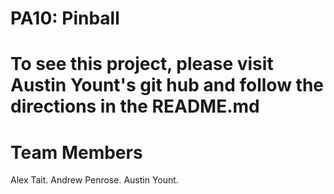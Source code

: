 # PA10: Pinball

# To see this project, please visit Austin Yount's git hub and follow the directions in the README.md

# Team Members
Alex Tait.
Andrew Penrose.
Austin Yount.

